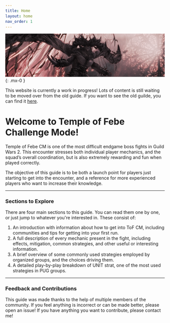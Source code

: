 ```yaml
---
title: Home
layout: home
nav_order: 1
---
```

![Banner](images/banner.webp)
{: .mx-0 }

This website is currently a work in progress! Lots of content is still waiting to be moved over from the old guide.
If you want to see the old guilde, you can find it [here](https://templeoffebe.tiiny.site/).

# Welcome to Temple of Febe Challenge Mode!

Temple of Febe CM is one of the most difficult endgame boss fights in Guild Wars 2. This encounter stresses both individual player mechanics, and the squad’s overall coordination, but is also extremely rewarding and fun when played correctly.

The objective of this guide is to be both a launch point for players just starting to get into the encounter, and a reference for more experienced players who want to increase their knowledge.

---

### Sections to Explore

There are four main sections to this guide. You can read them one by one, or just jump to whatever you're interested in. These consist of:

1. An introduction with information about how to get into ToF CM, including communities and tips for getting into your first run.
2. A full description of every mechanic present in the fight, including effects, mitigation, common strategies, and other useful or interesting information.
3. A brief overview of some commonly used strategies employed by organized groups, and the choices driving them.
4. A detailed play-by-play breakdown of UNIT strat, one of the most used strategies in PUG groups.

---

### Feedback and Contributions

This guide was made thanks to the help of multiple members of the community. If you feel anything is incorrect or can be made better, please open an issue! If you have anything you want to contribute, please contact me!
